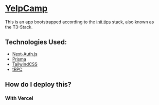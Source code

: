 # [YelpCamp](https://yelpcamps.vercel.app/)

This is an app bootstrapped according to the [init.tips](https://init.tips) stack, also known as the T3-Stack.

## Technologies Used:
- [Next-Auth.js](https://next-auth.js.org)
- [Prisma](https://prisma.io)
- [TailwindCSS](https://tailwindcss.com)
- [tRPC](https://trpc.io)


## How do I deploy this?

### With Vercel